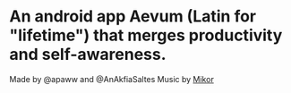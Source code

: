 # An android app Aevum (Latin for "lifetime") that merges productivity and self-awareness.

Made by @apaww and @AnAkfiaSaltes
Music by [Mikor](https://t.me/Mikor123)
